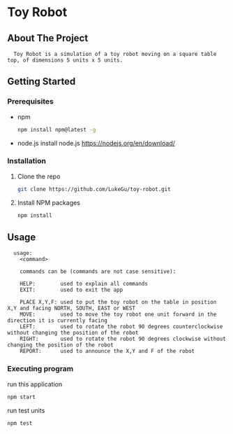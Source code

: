 # Toy Robot

<!-- ABOUT THE PROJECT -->

## About The Project

      Toy Robot is a simulation of a toy robot moving on a square table top, of dimensions 5 units x 5 units.

<!-- GETTING STARTED -->

## Getting Started

### Prerequisites

- npm

  ```sh
  npm install npm@latest -g
  ```

- node.js
  install node.js https://nodejs.org/en/download/

### Installation

1. Clone the repo
   ```sh
   git clone https://github.com/LukeGu/toy-robot.git
   ```
2. Install NPM packages
   ```sh
   npm install
   ```

<!-- USAGE EXAMPLES -->

## Usage

      usage:
        <command>

        commands can be (commands are not case sensitive):

        HELP:        used to explain all commands
        EXIT:        used to exit the app

        PLACE X,Y,F: used to put the toy robot on the table in position X,Y and facing NORTH, SOUTH, EAST or WEST
        MOVE:        used to move the toy robot one unit forward in the direction it is currently facing
        LEFT:        used to rotate the robot 90 degrees counterclockwise without changing the position of the robot
        RIGHT:       used to rotate the robot 90 degrees clockwise without changing the position of the robot
        REPORT:      used to announce the X,Y and F of the robot

### Executing program

run this application

```sh
npm start
```

run test units

```sh
npm test
```
